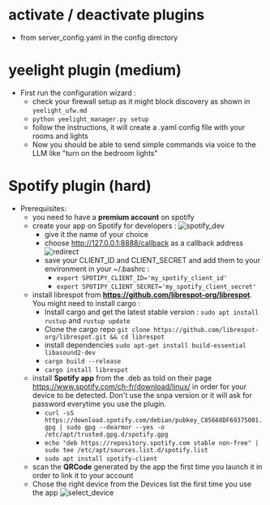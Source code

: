 # activate / deactivate plugins
  - from server_config.yaml in the config directory

# yeelight plugin (medium)
  - First run the configuration wizard :
    - check your firewall setup as it might block discovery as shown in `yeelight_ufw.md`
    - `python yeelight_manager.py setup`
    - follow the instructions, it will create a .yaml config file with your rooms and lights
    - Now you should be able to send simple commands via voice to the LLM like "turn on the bedroom lights"
   
# Spotify plugin (hard)
  - Prerequisites:
    - you need to have a **premium account** on spotify
    - create your app on Spotify for developers :
      ![spotify_dev](https://github.com/user-attachments/assets/199cba5d-43c5-435d-bddf-9bdb039d0ab0)
      - give it the name of your choice
      - choose http://127.0.0.1:8888/callback as a callback address
        ![redirect](https://github.com/user-attachments/assets/2de1497b-d5f2-4ee9-a9c1-d3aea05fd005)
      - save your CLIENT_ID and CLIENT_SECRET and add them to your environment in your ~/.bashrc :
        - `export SPOTIPY_CLIENT_ID='my_spotify_client_id'`
        - `export SPOTIPY_CLIENT_SECRET='my_spotify_client_secret'`
    - install librespot from **https://github.com/librespot-org/librespot**. You might need to install cargo :
      - Install cargo and get the latest stable version : `sudo apt install rustup` and `rustup update`
      - Clone the cargo repo `git clone https://github.com/librespot-org/librespot.git && cd librespot`
      - install dependencies `sudo apt-get install build-essential libasound2-dev`
      - `cargo build --release`
      - `cargo install librespot`
    - install **Spotify app** from the .deb as told on their page https://www.spotify.com/ch-fr/download/linux/ in order for your device to be detected. Don't use the snpa version or it will ask for password everytime you use the plugin.
      - `curl -sS https://download.spotify.com/debian/pubkey_C85668DF69375001.gpg | sudo gpg --dearmor --yes -o /etc/apt/trusted.gpg.d/spotify.gpg`
      - `echo "deb https://repository.spotify.com stable non-free" | sudo tee /etc/apt/sources.list.d/spotify.list`
      - `sudo apt install spotify-client`
    - scan the **QRCode** generated by the app the first time you launch it in order to link it to your account
    - Chose the right device from  the Devices list the first time you use the app
      ![select_device](https://github.com/user-attachments/assets/cbe9d018-e1a6-4c00-8573-bf6d36d127f2)

